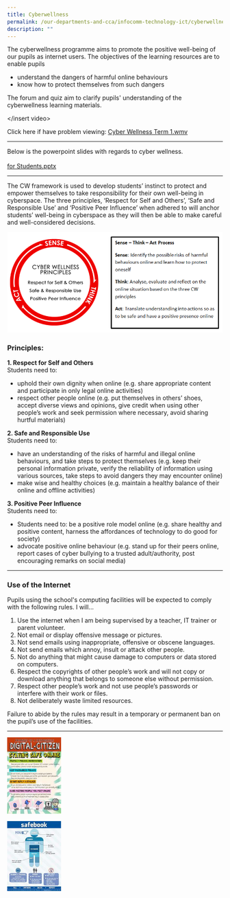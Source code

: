 ```yaml
---
title: Cyberwellness
permalink: /our-departments-and-cca/infocomm-technology-ict/cyberwellness/
description: ""
---
```

The cyberwellness programme aims to promote the positive well-being of our pupils as internet users. The objectives of the learning resources are to enable pupils 
* understand the dangers of harmful online behaviours
* know how to protect themselves from such dangers

The forum and quiz aim to clarify pupils' understanding of the cyberwellness learning materials.

</insert video>  

Click here if have problem viewing: [Cyber Wellness Term 1.wmv](https://wellingtonpri.moe.edu.sg/qql/slot/u507/our-teams/ict/Cyber%20Wellness%20Term%201.wmv)

-------------

Below is the powerpoint slides with regards to cyber wellness.  
   
[for Students.pptx](https://go.gov.sg/wellington-primary-wise-use-of-screen-time)

----------

The CW framework is used to develop students’ instinct to protect and empower themselves to take responsibility for their own well-being in cyberspace. The three principles, ‘Respect for Self and Others’, ‘Safe and Responsible Use’ and ‘Positive Peer Influence’ when adhered to will anchor students’ well-being in cyberspace as they will then be able to make careful and well-considered decisions.

![](/images/cyberwellness%20framework.png)

### Principles:

**1. Respect for Self and Others** <br>
Students need to: 
* uphold their own dignity when online (e.g. share appropriate content and participate in only legal online activities)
* respect other people online (e.g. put themselves in others’ shoes, accept diverse views and opinions, give credit when using other people’s work and seek permission where necessary, avoid sharing hurtful materials)

**2. Safe and Responsible Use** <br>
Students need to:  
* have an understanding of the risks of harmful and illegal online behaviours, and take steps to protect themselves (e.g. keep their personal information private, verify the reliability of information using various sources, take steps to avoid dangers they may encounter online)
* make wise and healthy choices (e.g. maintain a healthy balance of their online and offline activities)

**3. Positive Peer Influence** <br>
Students need to:  
* Students need to: be a positive role model online (e.g. share healthy and positive content, harness the affordances of technology to do good for society)
* advocate positive online behaviour (e.g. stand up for their peers online, report cases of cyber bullying to a trusted adult/authority, post encouraging remarks on social media)

-----------

### Use of the Internet

Pupils using the school's computing facilities will be expected to comply with the following rules. I will...

1. Use the internet when I am being supervised by a teacher, IT trainer or parent volunteer.
2. Not email or display offensive message or pictures.
3. Not send emails using inappropriate, offensive or obscene languages.
4. Not send emails which annoy, insult or attack other people.
5. Not do anything that might cause damage to computers or data stored on computers.
6. Respect the copyrights of other people’s work and will not copy or download anything that belongs to someone else without permission.
7. Respect other people’s work and not use people’s passwords or interfere with their work or files.
8. Not deliberately waste limited resources.

Failure to abide by the rules may result in a temporary or permanent ban on the pupil’s use of the facilities.

---------------

<img src="/images/cyber%20wellness_poster_p1-3_final.jpg" 
     style="width:25%">

<img src="/images/cyber%20wellness_poster_p4-6_.jpg" 
     style="width:25%">
